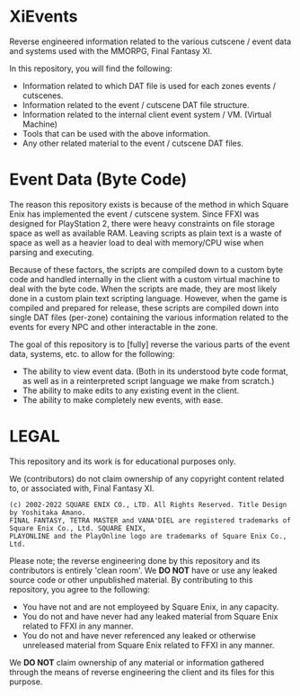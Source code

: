 # XiEvents

Reverse engineered information related to the various cutscene / event data and systems used with the MMORPG, Final Fantasy XI.

In this repository, you will find the following:

  * Information related to which DAT file is used for each zones events / cutscenes.
  * Information related to the event / cutscene DAT file structure.
  * Information related to the internal client event system / VM. (Virtual Machine)
  * Tools that can be used with the above information.
  * Any other related material to the event / cutscene DAT files.

# Event Data (Byte Code)

The reason this repository exists is because of the method in which Square Enix has implemented the event / cutscene system. Since FFXI was designed for PlayStation 2, there were heavy constraints on file storage space as well as available RAM. Leaving scripts as plain text is a waste of space as well as a heavier load to deal with memory/CPU wise when parsing and executing.

Because of these factors, the scripts are compiled down to a custom byte code and handled internally in the client with a custom virtual machine to deal with the byte code. When the scripts are made, they are most likely done in a custom plain text scripting language. However, when the game is compiled and prepared for release, these scripts are compiled down into single DAT files (per-zone) containing the various information related to the events for every NPC and other interactable in the zone.

The goal of this repository is to [fully] reverse the various parts of the event data, systems, etc. to allow for the following:

  * The ability to view event data. (Both in its understood byte code format, as well as in a reinterpreted script language we make from scratch.)
  * The ability to make edits to any existing event in the client.
  * The ability to make completely new events, with ease.

# LEGAL

This repository and its work is for educational purposes only. 

We (contributors) do not claim ownership of any copyright content related to, or associated with, Final Fantasy XI.

```
(c) 2002-2022 SQUARE ENIX CO., LTD. All Rights Reserved. Title Design by Yoshitaka Amano. 
FINAL FANTASY, TETRA MASTER and VANA'DIEL are registered trademarks of Square Enix Co., Ltd. SQUARE ENIX, 
PLAYONLINE and the PlayOnline logo are trademarks of Square Enix Co., Ltd.
```

Please note; the reverse engineering done by this repository and its contributors is entirely 'clean room'. We **DO NOT** have or use any leaked source code or other unpublished material. By contributing to this repository, you agree to the following:

  * You have not and are not employeed by Square Enix, in any capacity.
  * You do not and have never had any leaked material from Square Enix related to FFXI in any manner.
  * You do not and have never referenced any leaked or otherwise unreleased material from Square Enix related to FFXI in any manner.

We **DO NOT** claim ownership of any material or information gathered through the means of reverse engineering the client and its files for this purpose.
